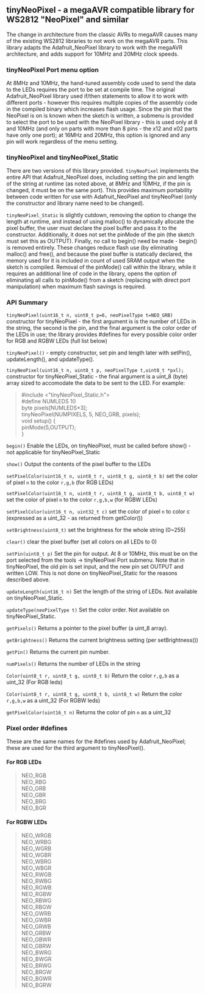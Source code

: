 ## tinyNeoPixel - a megaAVR compatible library for WS2812 "NeoPixel" and similar

The change in architecture from the classic AVRs to megaAVR causes many of the existing WS2812 libraries to not work on the megaAVR parts. This library adapts the Adafruit_NeoPixel library to work with the megaAVR architecture, and adds support for 10MHz and 20MHz clock speeds. 

### tinyNeoPixel Port menu option
At 8MHz and 10MHz, the hand-tuned assembly code used to send the data to the LEDs requires the port to be set at compile time. The original Adafruit_NeoPixel library used if/then statements to allow it to work with different ports - however this requires multiple copies of the assembly code in the compiled binary which increases flash usage. Since the pin that the NeoPixel is on is known when the sketch is written, a submenu is provided to select the port to be used with the NeoPixel library - this is used only at 8 and 10MHz (and only on parts with more than 8 pins - the x12 and x02 parts have only one port); at 16MHz and 20MHz, this option is ignored and any pin will work regardless of the menu setting. 

### tinyNeoPixel and tinyNeoPixel_Static
There are two versions of this library provided. `tinyNeoPixel` implements the entire API that Adafruit_NeoPixel does, including setting the pin and length of the string at runtime (as noted above, at 8MHz and 10MHz, if the pin is changed, it must be on the same port). This provides maximum portability between code written for use with Adafruit_NeoPixel and tinyNeoPixel (only the constructor and library name need to be changed). 

`tinyNeoPixel_Static` is slightly cutdown, removing the option to change the length at runtime, and instead of using malloc() to dynamically allocate the pixel buffer, the user must declare the pixel buffer and pass it to the constructor. Additionally, it does not set the pinMode of the pin (the sketch must set this as OUTPUT). Finally, no call to begin() need be made - begin() is removed entirely. These changes reduce flash use (by eliminating malloc() and free(), and because the pixel buffer is statically declared, the memory used for it is included in count of used SRAM output when the sketch is compiled. Removal of the pinMode() call within the library, while it requires an additional line of code in the library, opens the option of eliminating all calls to pinMode() from a sketch (replacing with direct port manipulation) when maximum flash savings is required. 

### API Summary


`tinyNeoPixel(uint16_t n, uint8_t p=6, neoPixelType t=NEO_GRB)` constructor for tinyNeoPixel - the first argument is is the number of LEDs in the string, the second is the pin, and the final argument is the color order of the LEDs in use; the library provides #defines for every possible color order for RGB and RGBW LEDs (full list below)

`tinyNeoPixel()` - empty constructor, set pin and length later with setPin(), updateLength(), and updateType(). 
    
`tinyNeoPixel(uint16_t n, uint8_t p, neoPixelType t,uint8_t *pxl);` constructor for tinyNeoPixel_Static - the final argument is a uint_8 (byte) array sized to accomodate the data to be sent to the LED. For example: 
    
    
  >#include <"tinyNeoPixel_Static.h">                 <br/>
  >#define NUMLEDS 10                                 <br/>
  >byte pixels[NUMLEDS*3];                            <br/>
  >tinyNeoPixel(NUMPIXELS, 5, NEO_GRB, pixels);       <br/>
  >void setup() {                                     <br/>
  >  pinMode(5,OUTPUT);                               <br/>
  >}

    
`begin()` Enable the LEDs, on tinyNeoPixel, must be called before show() - not applicable for tinyNeoPixel_Static

`show()` Output the contents of the pixel buffer to the LEDs

`setPixelColor(uint16_t n, uint8_t r, uint8_t g, uint8_t b)` set the color of pixel `n` to the color `r,g,b` (for RGB LEDs)

`setPixelColor(uint16_t n, uint8_t r, uint8_t g, uint8_t b, uint8_t w)` set the color of pixel `n` to the color `r,g,b,w` (for RGBW LEDs)

`setPixelColor(uint16_t n, uint32_t c)` set the color of pixel `n` to color c (expressed as a uint_32 - as returned from getColor())

`setBrightness(uint8_t)` set the brightness for the whole string (0~255)

`clear()` clear the pixel buffer (set all colors on all LEDs to 0)

`setPin(uint8_t p)` Set the pin for output. At 8 or 10MHz, this must be on the port selected from the tools -> tinyNeoPixel Port submenu. Note that in tinyNeoPixel, the old pin is set input, and the new pin set OUTPUT and written LOW. This is not done on tinyNeoPixel_Static for the reasons described above. 

`updateLength(uint16_t n)` Set the length of the string of LEDs. Not available on tinyNeoPixel_Static. 

`updateType(neoPixelType t)` Set the color order. Not available on tinyNeoPixel_Static. 

`getPixels()` Returns a pointer to the pixel buffer (a uint_8 array). 

`getBrightness()` Returns the current brightness setting (per setBrightness())

`getPin()` Returns the current pin number. 

`numPixels()` Returns the number of LEDs in the string

`Color(uint8_t r, uint8_t g, uint8_t b)` Return the color `r,g,b` as a uint_32 (For RGB leds)

`Color(uint8_t r, uint8_t g, uint8_t b, uint8_t w)` Return the color `r,g,b,w` as a uint_32 (For RGBW leds)

`getPixelColor(uint16_t n)` Returns the color of pin `n` as a uint_32
    
### Pixel order #defines
These are the same names for the #defines used by Adafruit_NeoPixel; these are used for the third argument to tinyNeoPixel(). 

#### For RGB LEDs
>NEO_RGB            <br/>
>NEO_RBG            <br/>
>NEO_GRB            <br/>
>NEO_GBR            <br/>
>NEO_BRG            <br/>
>NEO_BGR

#### For RGBW LEDs
>NEO_WRGB            <br/>
>NEO_WRBG            <br/>
>NEO_WGRB            <br/>
>NEO_WGBR            <br/>
>NEO_WBRG            <br/>
>NEO_WBGR            <br/>
>NEO_RWGB            <br/>
>NEO_RWBG            <br/>
>NEO_RGWB            <br/>
>NEO_RGBW            <br/>
>NEO_RBWG            <br/>
>NEO_RBGW            <br/>
>NEO_GWRB            <br/>
>NEO_GWBR            <br/>
>NEO_GRWB            <br/>
>NEO_GRBW            <br/>
>NEO_GBWR            <br/>
>NEO_GBRW            <br/>
>NEO_BWRG            <br/>
>NEO_BWGR            <br/>
>NEO_BRWG            <br/>
>NEO_BRGW            <br/>
>NEO_BGWR            <br/>
>NEO_BGRW
